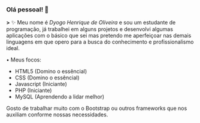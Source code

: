 ### Olá pessoal! 👋

**>** ✨ Meu nome é _Dyogo Henrique de Oliveira_ e sou um estudante de programação, já trabalhei em alguns projetos e desenvolvi algumas aplicações com o básico que sei mas pretendo me aperfeiçoar nas demais linguagens em que opero para a busca do conhecimento e profissionalismo ideal.

• Meus focos:

- HTML5 (Domino o essêncial)
- CSS (Domino o essêncial)
- Javascript (Iniciante)
- PHP (Iniciante)
- MySQL (Aprendendo a lidar melhor)

Gosto de trabalhar muito com o Bootstrap ou outros frameworks que nos auxiliam conforme nossas necessidades.
